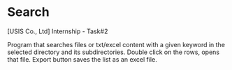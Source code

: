 # Search
[USIS Co., Ltd] Internship - Task#2

Program that searches files or txt/excel content with a given keyword in the selected directory and its subdirectories.
Double click on the rows, opens that file.
Export button saves the list as an excel file.
